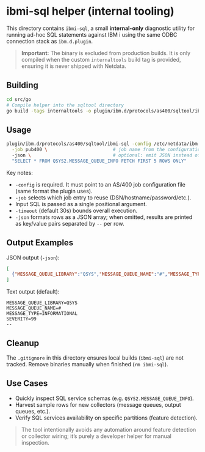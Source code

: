 # ibmi-sql helper (internal tooling)

This directory contains `ibmi-sql`, a small **internal-only** diagnostic utility
for running ad-hoc SQL statements against IBM i using the same ODBC connection
stack as `ibm.d.plugin`.

> **Important:** The binary is excluded from production builds. It is only
> compiled when the custom `internaltools` build tag is provided, ensuring it is
> never shipped with Netdata.

## Building

```bash
cd src/go
# Compile helper into the sqltool directory
go build -tags internaltools -o plugin/ibm.d/protocols/as400/sqltool/ibmi-sql ./plugin/ibm.d/protocols/as400/sqltool
```

## Usage

```bash
plugin/ibm.d/protocols/as400/sqltool/ibmi-sql -config /etc/netdata/ibm.d/as400.conf \
  -job pub400 \                        # job name from the configuration
  -json \                              # optional: emit JSON instead of key/value lines
  "SELECT * FROM QSYS2.MESSAGE_QUEUE_INFO FETCH FIRST 5 ROWS ONLY"
```

Key notes:
- `-config` is required. It must point to an AS/400 job configuration file (same
  format the plugin uses).
- `-job` selects which job entry to reuse (DSN/hostname/password/etc.).
- Input SQL is passed as a single positional argument.
- `-timeout` (default 30s) bounds overall execution.
- `-json` formats rows as a JSON array; when omitted, results are printed as
  key/value pairs separated by `--` per row.

## Output Examples

JSON output (`-json`):
```json
[
  {"MESSAGE_QUEUE_LIBRARY":"QSYS","MESSAGE_QUEUE_NAME":"#","MESSAGE_TYPE":"INFORMATIONAL","SEVERITY":"99"}
]
```

Text output (default):
```
MESSAGE_QUEUE_LIBRARY=QSYS
MESSAGE_QUEUE_NAME=#
MESSAGE_TYPE=INFORMATIONAL
SEVERITY=99
--
```

## Cleanup

The `.gitignore` in this directory ensures local builds (`ibmi-sql`) are not
tracked. Remove binaries manually when finished (`rm ibmi-sql`).

## Use Cases

- Quickly inspect SQL service schemas (e.g. `QSYS2.MESSAGE_QUEUE_INFO`).
- Harvest sample rows for new collectors (message queues, output queues, etc.).
- Verify SQL services availability on specific partitions (feature detection).

> The tool intentionally avoids any automation around feature detection or
> collector wiring; it’s purely a developer helper for manual inspection.
